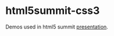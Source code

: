 html5summit-css3
================

Demos used in html5 summit [presentation](https://docs.google.com/presentation/d/17aQGL88rmsqQNBMr2SqJIFBB7_-XyVGB5NCVUhk96l4/present).
